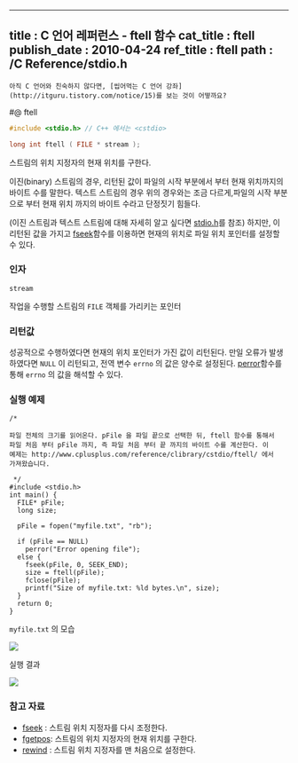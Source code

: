 ----------------
title : C 언어 레퍼런스 - ftell 함수
cat_title :  ftell
publish_date : 2010-04-24
ref_title : ftell
path : /C Reference/stdio.h
--------------



```warning
아직 C 언어와 친숙하지 않다면, [씹어먹는 C 언어 강좌](http://itguru.tistory.com/notice/15)를 보는 것이 어떻까요?

```

#@ ftell

```cpp
#include <stdio.h> // C++ 에서는 <cstdio>

long int ftell ( FILE * stream );

```

스트림의 위치 지정자의 현재 위치를 구한다.

이진(binary) 스트림의 경우, 리턴된 값이 파일의 시작 부분에서 부터 현재 위치까지의 바이트 수를 말한다.
텍스트 스트림의 경우 위의 경우와는 조금 다르게,파일의 시작 부분으로 부터 현재 위치 까지의 바이트 수라고 단정짓기 힘들다.

(이진 스트림과 텍스트 스트림에 대해 자세히 알고 싶다면 [stdio.h](http://itguru.tistory.com/34)를 참조) 하지만, 이 리턴된 값을 가지고 [fseek](http://itguru.tistory.com/72)함수를 이용하면 현재의 위치로 파일 위치 포인터를 설정할 수 있다.



###  인자


`stream`

작업을 수행할 스트림의 `FILE` 객체를 가리키는 포인터



###  리턴값




성공적으로 수행하였다면 현재의 위치 포인터가 가진 값이 리턴된다.
만일 오류가 발생하였다면 `NULL` 이 리턴되고, 전역 변수 `errno` 의 값은 양수로 설정된다. [perror](http://itguru.tistory.com/53)함수를 통해 `errno` 의 값을 해석할 수 있다.



###  실행 예제




```cpp-formatted
/*

파일 전체의 크기를 읽어온다. pFile 을 파일 끝으로 선택한 뒤, ftell 함수를 통해서
파일 처음 부터 pFile 까지, 즉 파일 처음 부터 끝 까지의 바이트 수를 계산한다. 이
예제는 http://www.cplusplus.com/reference/clibrary/cstdio/ftell/ 에서
가져왔습니다.

 */
#include <stdio.h>
int main() {
  FILE* pFile;
  long size;

  pFile = fopen("myfile.txt", "rb");

  if (pFile == NULL)
    perror("Error opening file");
  else {
    fseek(pFile, 0, SEEK_END);
    size = ftell(pFile);
    fclose(pFile);
    printf("Size of myfile.txt: %ld bytes.\n", size);
  }
  return 0;
}
```


`myfile.txt` 의 모습


![](http://img1.daumcdn.net/thumb/R1920x0/?fname=http%3A%2F%2Fcfile25.uf.tistory.com%2Fimage%2F1858FF104BD2ACF234484A)

실행 결과


![](http://img1.daumcdn.net/thumb/R1920x0/?fname=http%3A%2F%2Fcfile2.uf.tistory.com%2Fimage%2F134E27104BD2ACF2879D3F)




###  참고 자료

*  [fseek](http://itguru.tistory.com/72)  :  스트림 위치 지정자를 다시 조정한다.
*  [fgetpos](http://itguru.tistory.com/70):  스트림의 위치 지정자의 현재 위치를 구한다.
*  [rewind](http://itguru.tistory.com/75)  :  스트림 위치 지정자를 맨 처음으로 설정한다.